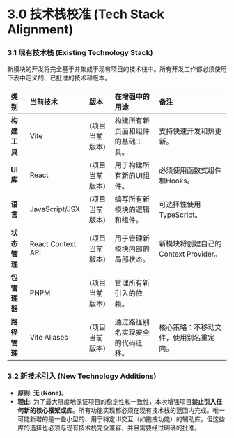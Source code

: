 # **3.0 技术栈校准 (Tech Stack Alignment)**

### **3.1 现有技术栈 (Existing Technology Stack)**

新模块的开发将完全基于并集成于现有项目的技术栈中。所有开发工作都必须使用下表中定义的、已批准的技术和版本。

| 类别 | 当前技术 | 版本 | 在增强中的用途 | 备注 |
| :---- | :---- | :---- | :---- | :---- |
| **构建工具** | Vite | (项目当前版本) | 构建所有新页面和组件的基础工具。 | 支持快速开发和热更新。 |
| **UI库** | React | (项目当前版本) | 用于构建所有新的UI组件。 | 必须使用函数式组件和Hooks。 |
| **语言** | JavaScript/JSX | (项目当前版本) | 编写所有新模块的逻辑和组件。 | 可选择性使用TypeScript。 |
| **状态管理** | React Context API | (项目当前版本) | 用于管理新模块内部的局部状态。 | 新模块将创建自己的Context Provider。 |
| **包管理器** | PNPM | (项目当前版本) | 管理所有新引入的依赖。 |  |
| **路径管理** | Vite Aliases | (项目当前版本) | 通过路径别名实现安全的代码迁移。 | 核心策略：不移动文件，使用别名重定向。 |

### **3.2 新技术引入 (New Technology Additions)**

* **原则**: **无 (None)**。  
* **理由**: 为了最大限度地保证项目的稳定性和一致性，本次增强项目**禁止引入任何新的核心框架或库**。所有功能实现都必须在现有技术栈的范围内完成。唯一可能新增的是一些小型的、用于特定UI交互（如拖拽功能）的辅助库，但这些库的选择也必须与现有技术栈完全兼容，并且需要经过明确的批准。